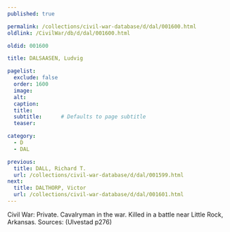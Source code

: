 ```yaml
---
published: true

permalink: /collections/civil-war-database/d/dal/001600.html
oldlink: /CivilWar/db/d/dal/001600.html

oldid: 001600

title: DALSAASEN, Ludvig

pagelist:
  exclude: false
  order: 1600
  image: 
  alt:
  caption:
  title:
  subtitle:      # Defaults to page subtitle
  teaser:

category: 
  - D 
  - DAL

previous:
  title: DALL, Richard T.
  url: /collections/civil-war-database/d/dal/001599.html  
next:
  title: DALTHORP, Victor
  url: /collections/civil-war-database/d/dal/001601.html   
---
```

Civil War: Private. Cavalryman in the war. Killed in a battle near Little Rock, Arkansas. Sources: (Ulvestad p276)